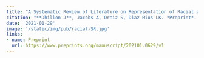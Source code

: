 ```yaml
---
title: "A Systematic Review of Literature on Representation of Racial and Ethnic Minority Groups in Clinical Nutrition Interventions"
citation: "**Dhillon J**, Jacobs A, Ortiz S, Diaz Rios LK. *Preprint*. 2021."
date: '2021-01-29'
image: '/static/img/pub/racial-SR.jpg'
links:
- name: Preprint
  url: https://www.preprints.org/manuscript/202101.0629/v1
---
```

